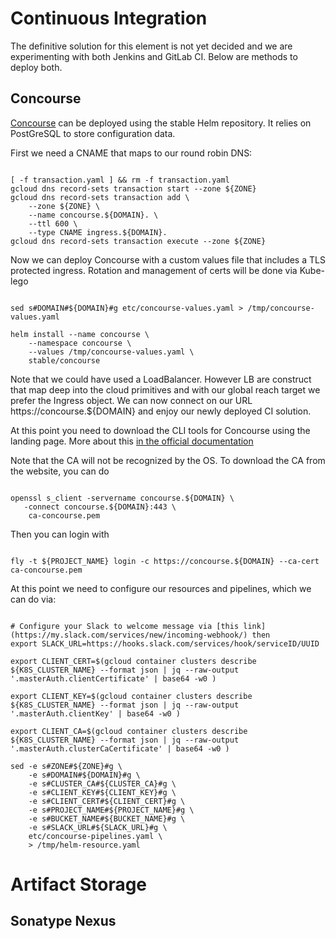 # Continuous Integration

The definitive solution for this element is not yet decided and we are experimenting with both Jenkins and GitLab CI. Below are methods to deploy both. 

## Concourse

[Concourse](https://kubeapps.com/charts/stable/concourse) can be deployed using the stable Helm repository. It relies on PostGreSQL to store configuration data. 

First we need a CNAME that maps to our round robin DNS: 

<pre><code>
[ -f transaction.yaml ] && rm -f transaction.yaml
gcloud dns record-sets transaction start --zone ${ZONE}
gcloud dns record-sets transaction add \
	--zone ${ZONE} \
	--name concourse.${DOMAIN}. \
	--ttl 600 \
	--type CNAME ingress.${DOMAIN}.
gcloud dns record-sets transaction execute --zone ${ZONE}
</code></pre>

Now we can deploy Concourse with a custom values file that includes a TLS protected ingress. Rotation and management of certs will be done via Kube-lego

<pre><code>
sed s#DOMAIN#${DOMAIN}#g etc/concourse-values.yaml > /tmp/concourse-values.yaml 

helm install --name concourse \
	--namespace concourse \
	--values /tmp/concourse-values.yaml \
	stable/concourse
</code></pre>

Note that we could have used a LoadBalancer. However LB are construct that map deep into the cloud primitives and with our global reach target we prefer the Ingress object. We can now connect on our URL https://concourse.${DOMAIN} and enjoy our newly deployed CI solution. 

At this point you need to download the CLI tools for Concourse using the landing page. More about this [in the official documentation](https://github.com/concourse/fly)

Note that the CA will not be recognized by the OS. To download the CA from the website, you can do

<pre><code>
openssl s_client -servername concourse.${DOMAIN} \
   -connect concourse.${DOMAIN}:443 \
   </dev/null | \
   sed -ne '/-BEGIN CERTIFICATE-/,/-END CERTIFICATE-/p' \
   > ca-concourse.pem
</code></pre>

Then you can login with 

<pre><code>
fly -t ${PROJECT_NAME} login -c https://concourse.${DOMAIN} --ca-cert ca-concourse.pem
</code></pre>

At this point we need to configure our resources and pipelines, which we can do via: 

<pre><code>
# Configure your Slack to welcome message via [this link](https://my.slack.com/services/new/incoming-webhook/) then 
export SLACK_URL=https://hooks.slack.com/services/hook/serviceID/UUID

export CLIENT_CERT=$(gcloud container clusters describe ${K8S_CLUSTER_NAME} --format json | jq --raw-output '.masterAuth.clientCertificate' | base64 -w0 )

export CLIENT_KEY=$(gcloud container clusters describe ${K8S_CLUSTER_NAME} --format json | jq --raw-output '.masterAuth.clientKey' | base64 -w0 )

export CLIENT_CA=$(gcloud container clusters describe ${K8S_CLUSTER_NAME} --format json | jq --raw-output '.masterAuth.clusterCaCertificate' | base64 -w0 )

sed -e s#ZONE#${ZONE}#g \
	-e s#DOMAIN#${DOMAIN}#g \
	-e s#CLUSTER_CA#${CLUSTER_CA}#g \
	-e s#CLIENT_KEY#${CLIENT_KEY}#g \
	-e s#CLIENT_CERT#${CLIENT_CERT}#g \
	-e s#PROJECT_NAME#${PROJECT_NAME}#g \	
	-e s#BUCKET_NAME#${BUCKET_NAME}#g \	
	-e s#SLACK_URL#${SLACK_URL}#g \	
	etc/concourse-pipelines.yaml \
	> /tmp/helm-resource.yaml
</code></pre>

# Artifact Storage
## Sonatype Nexus 




<pre><code>

</code></pre>


